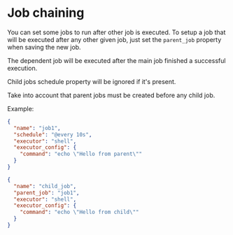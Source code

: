 # Job chaining

You can set some jobs to run after other job is executed. To setup a job that will be executed after any other given job, just set the `parent_job` property when saving the new job.

The dependent job will be executed after the main job finished a successful execution.

Child jobs schedule property will be ignored if it's present.

Take into account that parent jobs must be created before any child job.

Example:

```json
{
  "name": "job1",
  "schedule": "@every 10s",
  "executor": "shell",
  "executor_config": {
    "command": "echo \"Hello from parent\""
  }
}

{
  "name": "child_job",
  "parent_job": "job1",
  "executor": "shell",
  "executor_config": {
    "command": "echo \"Hello from child\""
  }
}
```
